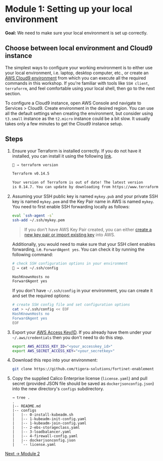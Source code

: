 # Module 1: Setting up your local environment

**Goal:** We need to make sure your local environment is set up correctly.

## Choose between local environment and Cloud9 instance

The simplest ways to configure your working environment is to either use your local environment, i.e. laptop, desktop computer, etc., or create an [AWS Cloud9 environment](https://docs.aws.amazon.com/cloud9/latest/user-guide/tutorial.html) from which you can execute all the required commands in this workshop. If you're familiar with tools like `SSH client`, `terraforrm`, and feel comfortable using your local shell, then go to the next section.

To configure a Cloud9 instance, open AWS Console and navigate to Services > Cloud9. Create environment in the desired region. You can use all the default settings when creating the environment, but consider using `t3.small` instance as the `t2.micro` instance could be a bit slow. It usually takes only a few minutes to get the Cloud9 instance setup.

## Steps

1. Ensure your Terraform is installed correctly. If you do not have it installed, you can install it using the following [link](https://learn.hashicorp.com/tutorials/terraform/install-cli).

    ```bash
    🐯 → terraform version
    
    Terraform v0.14.5

    Your version of Terraform is out of date! The latest version
    is 0.14.7. You can update by downloading from https://www.terraform.io/downloads.html
    ```

2. Assuming your SSH public key is named `mykey.pub` and your private SSH key is named `mykey.pem` and the Key Pair name in AWS is named `mykey`. You need to first enable SSH forwarding locally as follows:

    ```bash
    eval `ssh-agent -s`
    ssh-add ~/.ssh/mykey.pem 
    ```

    >If you don't have AWS Key Pair created, you can either [create a new key pair or import existing key](https://docs.aws.amazon.com/AWSEC2/latest/UserGuide/ec2-key-pairs.html#prepare-key-pair) into AWS.

    Additionally, you would need to make sure that your SSH client enables forwarding, i.e. `ForwardAgent yes`. You can check it by running the following command:

    ```bash
    # check SSH configuration options in your environment
    🐯 → cat ~/.ssh/config

    HashKnownHosts no
    ForwardAgent yes
    ```

    If you don't have `~/.ssh/config` in your environment, you can create it and set the required options:

    ```bash
    # create SSH config file and set configuration options
    cat > ~/.ssh/config << EOF
    HashKnownHosts no
    ForwardAgent yes
    EOF
    ```

3. Export your [AWS Access Key/ID](https://docs.aws.amazon.com/IAM/latest/UserGuide/id_credentials_access-keys.html). If you already have them under your `~/.aws/credentials` then you don't need to do this step.

    ```bash
    export AWS_ACCESS_KEY_ID="<your_accesskey_id>"
    export AWS_SECRET_ACCESS_KEY="<your_secretkey>"
    ```

4. Download this repo into your environment:

    ```bash
    git clone https://github.com/tigera-solutions/fortinet-enablement
    ```

5. Copy the supplied Calico Enterprise license (`license.yaml`) and pull secret (provided JSON file should be saved as `dockerjsonconfig.json`) into the new directory's `configs` subdirectory.

    ```text
    → tree .
    .
    |-- README.md
    |-- configs
    |   |-- 0-install-kubeadm.sh
    |   |-- 1-kubeadm-init-config.yaml
    |   |-- 1-kubeadm-join-config.yaml
    |   |-- 2-ebs-storageclass.yaml
    |   |-- 3-loadbalancer.yaml
    |   |-- 4-firewall-config.yaml
    |   |-- dockerjsonconfig.json
    |   `-- license.yaml
    ```

[Next -> Module 2](../modules/setting-up-aws.md)
